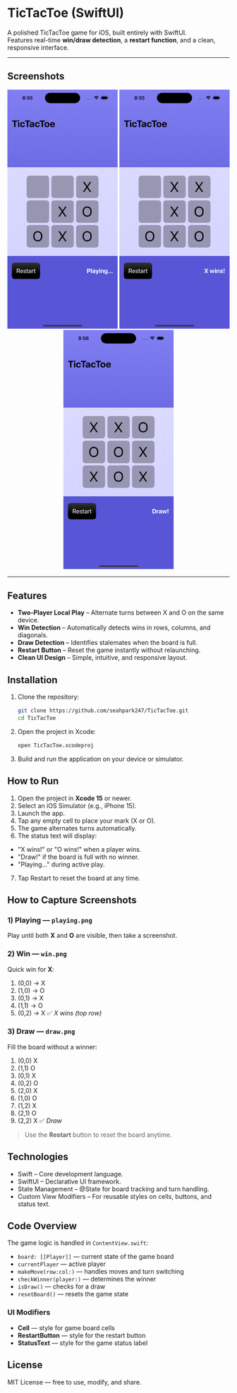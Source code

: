 # TicTacToe (SwiftUI)

A polished TicTacToe game for iOS, built entirely with SwiftUI.  
Features real-time **win/draw detection**, a **restart function**, and a clean, responsive interface.

---

## Screenshots

<p align="center">
  <img src="./images/main_screenshot.png" alt="Playing" width="250">
  <img src="./images/main_screenshot2.png" alt="Win" width="250">
  <img src="./images/main_screenshot3.png" alt="Draw" width="250">
</p>

---

## Features
* **Two-Player Local Play** – Alternate turns between X and O on the same device.
* **Win Detection** – Automatically detects wins in rows, columns, and diagonals.
* **Draw Detection** – Identifies stalemates when the board is full.
* **Restart Button** – Reset the game instantly without relaunching.
* **Clean UI Design** – Simple, intuitive, and responsive layout.

## Installation
1. Clone the repository:
   ```bash
   git clone https://github.com/seahpark247/TicTacToe.git
   cd TicTacToe
2. Open the project in Xcode:
   ```bash
   open TicTacToe.xcodeproj
3. Build and run the application on your device or simulator. 

## How to Run
1. Open the project in **Xcode 15** or newer.
2. Select an iOS Simulator (e.g., iPhone 15).
3. Launch the app.
4. Tap any empty cell to place your mark (X or O).
5. The game alternates turns automatically.
6. The status text will display:
* "X wins!" or "O wins!" when a player wins.
* "Draw!" if the board is full with no winner.
* "Playing..." during active play.
7. Tap Restart to reset the board at any time.

## How to Capture Screenshots

### 1) Playing — `playing.png`
Play until both **X** and **O** are visible, then take a screenshot.

### 2) Win — `win.png`
Quick win for **X**:
1. (0,0) → X  
2. (1,0) → O  
3. (0,1) → X  
4. (1,1) → O  
5. (0,2) → X ✅ *X wins (top row)*

### 3) Draw — `draw.png`
Fill the board without a winner:
1. (0,0) X  
2. (1,1) O  
3. (0,1) X  
4. (0,2) O  
5. (2,0) X  
6. (1,0) O  
7. (1,2) X  
8. (2,1) O  
9. (2,2) X ✅ *Draw*

> Use the **Restart** button to reset the board anytime.

## Technologies
* Swift – Core development language.
* SwiftUI – Declarative UI framework.
* State Management – @State for board tracking and turn handling.
* Custom View Modifiers – For reusable styles on cells, buttons, and status text.

## Code Overview
The game logic is handled in `ContentView.swift`:
- `board: [[Player]]` — current state of the game board
- `currentPlayer` — active player
- `makeMove(row:col:)` — handles moves and turn switching
- `checkWinner(player:)` — determines the winner
- `isDraw()` — checks for a draw
- `resetBoard()` — resets the game state

### UI Modifiers
- **Cell** — style for game board cells
- **RestartButton** — style for the restart button
- **StatusText** — style for the game status label

## License
MIT License — free to use, modify, and share.
